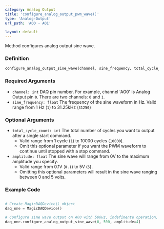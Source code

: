 ```yaml
---
category: Analog Output
title: 'configure_analog_output_pwm_wave()'
type: 'Analog-Output'
url_path: 'AO0 - AO1'

layout: default
---
```


Method configures analog output sine wave.

### Definition 

```python
configure_analog_output_sine_wave(channel, sine_frequency, total_cycle_count=0, amplitude=5)
```

### Required Arguments

* `channel: int` DAQ pin number. For example, channel 'AO0' is Analog Output pin `0`. There are two channels: `0` and `1`.
* `sine_frequency: float` The frequency of the sine waveform in Hz. Valid range from 1 Hz (`1`) to 31.25kHz (`31250`)

### Optional Arguments

* `total_cycle_count: int` The total number of cycles you want to output after a single start command.
    * Valid range from 1 cycle (`1`) to 10000 cycles (`10000`).
    * Omit this optional parameter if you want the PWM waveform to continue until stopped with a stop command.  
* `amplitude: float` The sine wave will range from 0V to the maximum amplitude you specify.
    * Valid range from 0.1V (`0.1`) to 5V (`5`).
    * Omitting this optional parameters will result in the sine wave ranging between 0 and 5 volts.

### Example Code

```python

# Create MagicDAQDevice() object
daq_one = MagicDAQDevice()

# Configure sine wave output on AO0 with 500Hz, indefinente operation, and 4V amplitude
daq_one.configure_analog_output_sine_wave(0, 500, amplitude=4)

```